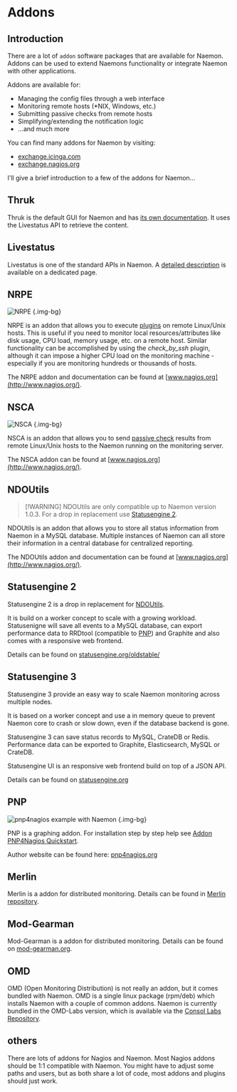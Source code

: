 # Addons

## Introduction

There are a lot of `addon` software packages that are available for Naemon.
Addons can be used to extend Naemons functionality or integrate Naemon with other applications.

Addons are available for:

* Managing the config files through a web interface
* Monitoring remote hosts (*NIX, Windows, etc.)
* Submitting passive checks from remote hosts
* Simplifying/extending the notification logic
* ...and much more

You can find many addons for Naemon by visiting:

* [exchange.icinga.com](https://exchange.icinga.com)
* [exchange.nagios.org](https://exchange.nagios.org)

I'll give a brief introduction to a few of the addons for Naemon...

## Thruk

Thruk is the default GUI for Naemon and has [its own documentation](https://thruk.org/).
It uses the Livestatus API to retrieve the content.

## Livestatus

Livestatus is one of the standard APIs in Naemon.
A [detailed description](livestatus) is available on a dedicated page.

## NRPE

![NRPE](/images/usersguide/svg/nrpe.svg) {.img-bg}

NRPE is an addon that allows you to execute [plugins](plugins) on remote Linux/Unix hosts.
This is useful if you need to monitor local resources/attributes like disk usage, CPU load, memory usage,
etc. on a remote host. Similar functionality can be accomplished by using the *check_by_ssh* plugin, although
it can impose a higher CPU load on the monitoring machine - especially if you are monitoring hundreds or thousands of hosts.

The NRPE addon and documentation can be found at [www.nagios.org](http://www.nagios.org/).

## NSCA

![NSCA](/images/usersguide/svg/nsca.svg) {.img-bg}

NSCA is an addon that allows you to send [passive check](passivechecks) results from remote Linux/Unix
hosts to the Naemon running on the monitoring server.

The NSCA addon can be found at [www.nagios.org](http://www.nagios.org/).

## NDOUtils

> [!WARNING] NDOUtils are only compatible up to Naemon version 1.0.3.
> For a drop in replacement use [Statusengine 2](#statusengine-2).

NDOUtils is an addon that allows you to store all status information from Naemon in a MySQL database.
Multiple instances of Naemon can all store their information in a central database for centralized reporting.

The NDOUtils addon and documentation can be found at [www.nagios.org](http://www.nagios.org/).

## Statusengine 2

Statusengine 2 is a drop in replacement for [NDOUtils](#ndoutils).

It is build on a worker concept to scale with a growing workload. Statusenigne will save all events to a MySQL database, can export performance data
to RRDtool (compatible to [PNP](#pnp)) and Graphite and also comes with a responsive web frontend.

Details can be found on [statusengine.org/oldstable/](https://statusengine.org/oldstable/)

## Statusengine 3

Statusengine 3 provide an easy way to scale Naemon monitoring across multiple nodes.

It is based on a worker concept and use a in memory queue to
prevent Naemon core to crash or slow down, even if the database backend is gone.

Statusengine 3 can save status records to MySQL, CrateDB or Redis.
Performance data can be exported to Graphite, Elasticsearch, MySQL or CrateDB.

Statusengine UI is an responsive web frontend build on top of a JSON API.

Details can be found on [statusengine.org](https://statusengine.org/)

## PNP

![pnp4nagios example with Naemon](/images/usersguide/pixel/pnp4nagios-example1.png) {.img-bg}

PNP is a graphing addon. For installation step by step help see [Addon PNP4Nagios Quickstart](addon-pnp-quickstart).

Author website can be found here: [pnp4nagios.org](http://pnp4nagios.org)

## Merlin

Merlin is a addon for distributed monitoring. Details can be found in [Merlin repository](https://github.com/ITRS-Group/monitor-merlin).

## Mod-Gearman

Mod-Gearman is a addon for distributed monitoring. Details can be found on [mod-gearman.org](http://mod-gearman.org).

## OMD

OMD (Open Monitoring Distribution) is not really an addon, but it comes bundled with
Naemon. OMD is a single linux package (rpm/deb) which installs Naemon with a couple of
common addons. Naemon is currently bundled in the OMD-Labs version, which is available
via the [Consol Labs Repository](https://labs.consol.de/repo/).

## others

There are lots of addons for Nagios and Naemon. Most Nagios addons should be 1:1 compatible with Naemon.
You might have to adjust some paths and users, but as both share a lot of code, most addons and plugins
should just work.
